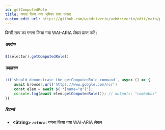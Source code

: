 ```yaml
---
id: getComputedRole
title: गणना किया गया भूमिका प्राप्त करना
custom_edit_url: https://github.com/webdriverio/webdriverio/edit/main/packages/webdriverio/src/commands/element/getComputedRole.ts
---
```


किसी तत्व का गणना किया गया WAI-ARIA लेबल प्राप्त करें।

##### उपयोग

```js
$(selector).getComputedRole()
```

##### उदाहरण

```js title="getComputedRole.js"
it('should demonstrate the getComputedRole command', async () => {
    await browser.url('https://www.google.com/ncr')
    const elem = await $('*[name="q"]');
    console.log(await elem.getComputedRole()); // outputs: "combobox"
})
```

##### रिटर्न्स

- **&lt;String&gt;**
            **<code><var>return</var></code>:**  गणना किया गया WAI-ARIA लेबल